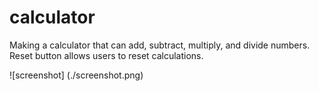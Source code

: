 # calculator
Making a calculator that can add, subtract, multiply, and divide numbers. 
Reset button allows users to reset calculations. 

![screenshot] (./screenshot.png)